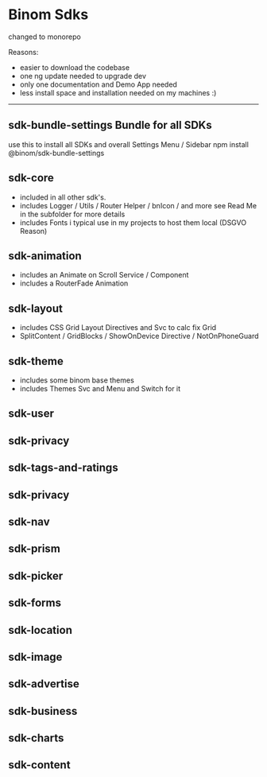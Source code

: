 # Binom Sdks

changed to monorepo

Reasons: 
- easier to download the codebase
- one ng update needed to upgrade dev
- only one documentation and Demo App needed
- less install space and installation needed on my machines :)

-------------------------------------------------------------------------

## sdk-bundle-settings Bundle for all SDKs
use this to install all SDKs and overall Settings Menu / Sidebar
npm install @binom/sdk-bundle-settings


## sdk-core 
- included in all other sdk's.
- includes Logger / Utils / Router Helper / bnIcon / and more see Read Me in the subfolder for more details
- includes Fonts i typical use in my projects to host them local (DSGVO Reason)

## sdk-animation 
- includes an Animate on Scroll Service / Component 
- includes a RouterFade Animation

## sdk-layout
- includes CSS Grid Layout Directives and Svc to calc fix Grid
- SplitContent / GridBlocks / ShowOnDevice Directive / NotOnPhoneGuard

## sdk-theme
- includes some binom base themes 
- includes Themes Svc and Menu and Switch for it

## sdk-user

## sdk-privacy

## sdk-tags-and-ratings

## sdk-privacy

## sdk-nav

## sdk-prism

## sdk-picker

## sdk-forms

## sdk-location

## sdk-image

## sdk-advertise

## sdk-business

## sdk-charts

## sdk-content




